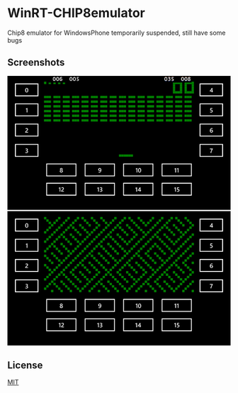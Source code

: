 # WinRT-CHIP8emulator
Chip8 emulator for WindowsPhone
temporarily suspended, still have some bugs

## Screenshots
<img src="screen_01.png">
<img src="screen_05.png">

## License

[MIT](LICENSE)
